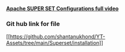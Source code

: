 
[**Apache SUPER SET Configurations full video**](https://www.youtube.com/redirect?event=video_description&redir_token=QUFFLUhqbjVLTURPdHBJeklhS19QYk9YSG5aUE9LNXZad3xBQ3Jtc0tsVm9FbXdGVHdncXVxUHpsNUF1Q0RKY1J1ZF9IOVd2R3RzTzA4c1pNeWttMG5aQk15Qm5KSnhHYS1xN0l1WVF6Z2FwcVJ2Sm1heWNIZEE4OXlBVjFBRjAydjlWd3Vyay1WUGcxSENUUE9adkhOdFZ5VQ&q=https%3A%2F%2Fgithub.com%2Fshantanukhond%2FYT-Assets%2Ftree%2Fmain%2FSuperset%2Finstallation&v=IP14ArymP08)



### Git hub link for file
[[https://github.com/shantanukhond/YT-Assets/tree/main/Superset/installation]]
